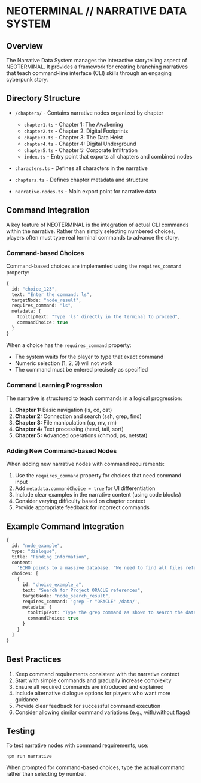 # NEOTERMINAL // NARRATIVE DATA SYSTEM

## Overview

The Narrative Data System manages the interactive storytelling aspect of NEOTERMINAL. It provides a framework for creating branching narratives that teach command-line interface (CLI) skills through an engaging cyberpunk story.

## Directory Structure

- `/chapters/` - Contains narrative nodes organized by chapter
  - `chapter1.ts` - Chapter 1: The Awakening
  - `chapter2.ts` - Chapter 2: Digital Footprints
  - `chapter3.ts` - Chapter 3: The Data Heist
  - `chapter4.ts` - Chapter 4: Digital Underground
  - `chapter5.ts` - Chapter 5: Corporate Infiltration
  - `index.ts` - Entry point that exports all chapters and combined nodes

- `characters.ts` - Defines all characters in the narrative
- `chapters.ts` - Defines chapter metadata and structure
- `narrative-nodes.ts` - Main export point for narrative data

## Command Integration

A key feature of NEOTERMINAL is the integration of actual CLI commands within the narrative. Rather than simply selecting numbered choices, players often must type real terminal commands to advance the story.

### Command-based Choices

Command-based choices are implemented using the `requires_command` property:

```typescript
{
  id: "choice_123",
  text: "Enter the command: ls",
  targetNode: "node_result",
  requires_command: "ls",
  metadata: {
    tooltipText: "Type 'ls' directly in the terminal to proceed",
    commandChoice: true
  }
}
```

When a choice has the `requires_command` property:
- The system waits for the player to type that exact command
- Numeric selection (1, 2, 3) will not work
- The command must be entered precisely as specified

### Command Learning Progression

The narrative is structured to teach commands in a logical progression:

1. **Chapter 1:** Basic navigation (ls, cd, cat)
2. **Chapter 2:** Connection and search (ssh, grep, find)
3. **Chapter 3:** File manipulation (cp, mv, rm)
4. **Chapter 4:** Text processing (head, tail, sort)
5. **Chapter 5:** Advanced operations (chmod, ps, netstat)

### Adding New Command-based Nodes

When adding new narrative nodes with command requirements:

1. Use the `requires_command` property for choices that need command input
2. Add `metadata.commandChoice = true` for UI differentiation
3. Include clear examples in the narrative content (using code blocks)
4. Consider varying difficulty based on chapter context
5. Provide appropriate feedback for incorrect commands

## Example Command Integration

```typescript
{
  id: "node_example",
  type: "dialogue",
  title: "Finding Information",
  content: 
    'ECHO points to a massive database. "We need to find all files referencing Project ORACLE. Try using grep to search."\n\n```\ngrep -r "ORACLE" /data/\n```',
  choices: [
    {
      id: "choice_example_a",
      text: "Search for Project ORACLE references",
      targetNode: "node_search_result",
      requires_command: 'grep -r "ORACLE" /data/',
      metadata: {
        tooltipText: "Type the grep command as shown to search the database",
        commandChoice: true
      }
    }
  ]
}
```

## Best Practices

1. Keep command requirements consistent with the narrative context
2. Start with simple commands and gradually increase complexity
3. Ensure all required commands are introduced and explained
4. Include alternative dialogue options for players who want more guidance
5. Provide clear feedback for successful command execution
6. Consider allowing similar command variations (e.g., with/without flags)

## Testing

To test narrative nodes with command requirements, use:

```
npm run narrative
```

When prompted for command-based choices, type the actual command rather than selecting by number. 